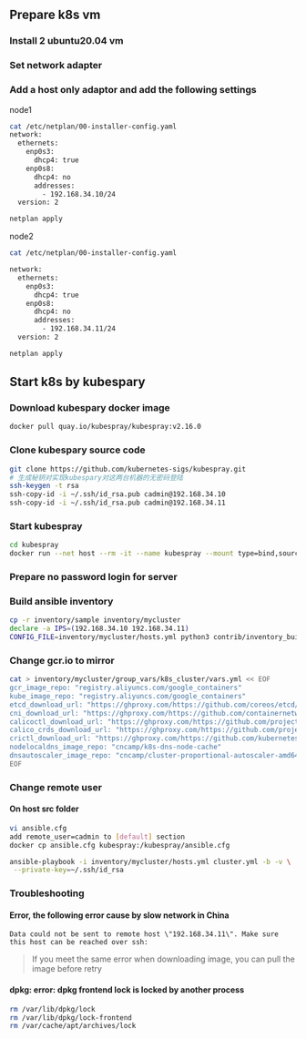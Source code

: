 ## Prepare k8s vm

### Install 2 ubuntu20.04 vm

### Set network adapter

### Add a host only adaptor and add the following settings

node1

```sh
cat /etc/netplan/00-installer-config.yaml
network:
  ethernets:
    enp0s3:
      dhcp4: true
    enp0s8:
      dhcp4: no
      addresses:
        - 192.168.34.10/24
  version: 2
```

```sh
netplan apply
```

node2

```sh
cat /etc/netplan/00-installer-config.yaml

network:
  ethernets:
    enp0s3:
      dhcp4: true
    enp0s8:
      dhcp4: no
      addresses:
        - 192.168.34.11/24
  version: 2
```

```sh
netplan apply
```

## Start k8s by kubespary

### Download kubespary docker image

```sh
docker pull quay.io/kubespray/kubespray:v2.16.0
```

### Clone kubespary source code

```sh
git clone https://github.com/kubernetes-sigs/kubespray.git
# 生成秘钥对实现kubespary对这两台机器的无密码登陆
ssh-keygen -t rsa
ssh-copy-id -i ~/.ssh/id_rsa.pub cadmin@192.168.34.10
ssh-copy-id -i ~/.ssh/id_rsa.pub cadmin@192.168.34.11
```

### Start kubespray

```sh
cd kubespray
docker run --net host --rm -it --name kubespray --mount type=bind,source="$(pwd)"/inventory/sample,dst=/inventory --mount type=bind,source="${HOME}"/.ssh/id_rsa,dst=/root/.ssh/id_rsa   quay.io/kubespray/kubespray:v2.16.0 bash
```

### Prepare no password login for server

### Build ansible inventory

```sh
cp -r inventory/sample inventory/mycluster
declare -a IPS=(192.168.34.10 192.168.34.11)
CONFIG_FILE=inventory/mycluster/hosts.yml python3 contrib/inventory_builder/inventory.py ${IPS[@]}
```

### Change gcr.io to mirror

```sh
cat > inventory/mycluster/group_vars/k8s_cluster/vars.yml << EOF
gcr_image_repo: "registry.aliyuncs.com/google_containers"
kube_image_repo: "registry.aliyuncs.com/google_containers"
etcd_download_url: "https://ghproxy.com/https://github.com/coreos/etcd/releases/download/{{ etcd_version }}/etcd-{{ etcd_version }}-linux-{{ image_arch }}.tar.gz"
cni_download_url: "https://ghproxy.com/https://github.com/containernetworking/plugins/releases/download/{{ cni_version }}/cni-plugins-linux-{{ image_arch }}-{{ cni_version }}.tgz"
calicoctl_download_url: "https://ghproxy.com/https://github.com/projectcalico/calicoctl/releases/download/{{ calico_ctl_version }}/calicoctl-linux-{{ image_arch }}"
calico_crds_download_url: "https://ghproxy.com/https://github.com/projectcalico/calico/archive/{{ calico_version }}.tar.gz"
crictl_download_url: "https://ghproxy.com/https://github.com/kubernetes-sigs/cri-tools/releases/download/{{ crictl_version }}/crictl-{{ crictl_version }}-{{ ansible_system | lower }}-{{ image_arch }}.tar.gz"
nodelocaldns_image_repo: "cncamp/k8s-dns-node-cache"
dnsautoscaler_image_repo: "cncamp/cluster-proportional-autoscaler-amd64"
EOF
```

### Change remote user

#### On host src folder

```sh
vi ansible.cfg
add remote_user=cadmin to [default] section
docker cp ansible.cfg kubespray:/kubespray/ansible.cfg

ansible-playbook -i inventory/mycluster/hosts.yml cluster.yml -b -v \
 --private-key=~/.ssh/id_rsa
```

### Troubleshooting

#### Error, the following error cause by slow network in China

```
Data could not be sent to remote host \"192.168.34.11\". Make sure this host can be reached over ssh:
```

> If you meet the same error when downloading image, you can pull the image before retry

#### dpkg: error: dpkg frontend lock is locked by another process

```sh
rm /var/lib/dpkg/lock
rm /var/lib/dpkg/lock-frontend
rm /var/cache/apt/archives/lock
```